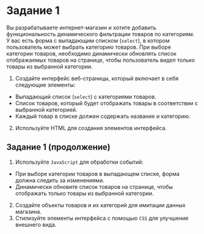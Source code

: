 # Задание 1

Вы разрабатываете интернет-магазин и хотите добавить функциональность динамического фильтрации товаров по категориям. У вас есть форма с выпадающим списком (`select`), в котором пользователь может выбрать категорию товаров. При выборе категории товаров, необходимо динамически обновлять список отображаемых товаров на странице, чтобы пользователь видел только товары из выбранной категории.

1. Создайте интерфейс веб-страницы, который включает в себя
   следующие элементы:

- Выпадающий список (`select`) с категориями товаров.
- Список товаров, который будет отображать товары в соответствии с выбранной категорией.
- Каждый товар в списке должен содержать название и категорию.

2. Используйте HTML для создания элементов интерфейса.

## Задание 1 (продолжение)

1. Используйте `JavaScript` для обработки событий:

- При выборе категории товаров в выпадающем списке, форма должна следить за изменениями.
- Динамически обновите список товаров на странице, чтобы отображать только товары из выбранной категории.

2. Создайте объекты товаров и их категорий для имитации данных магазина.
3. Стилизуйте элементы интерфейса с помощью `CSS` для улучшения внешнего вида.
